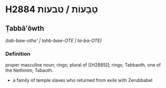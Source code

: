 # H2884 טַבָּעוֹת / טבעות

## Ṭabbâʻôwth

_(tab-baw-othe' | tahb-baw-OTE | ta-ba-OTE)_

### Definition

proper masculine noun; rings; plural of [[H2885]]; rings; Tabbaoth, one of the Nethinim; Tabaoth.

- a family of temple slaves who returned from exile with Zerubbabel
